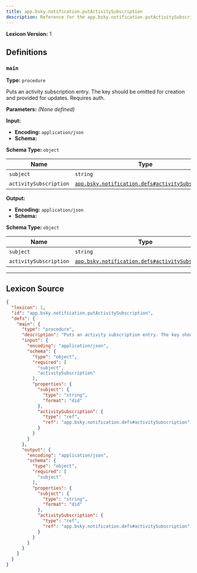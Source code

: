 ```yaml
---
title: app.bsky.notification.putActivitySubscription
description: Reference for the app.bsky.notification.putActivitySubscription lexicon
---
```

**Lexicon Version:** 1

## Definitions

<a name="main"></a>
### `main`

**Type:** `procedure`

Puts an activity subscription entry. The key should be omitted for creation and provided for updates. Requires auth.

**Parameters:** _(None defined)_

**Input:**

- **Encoding:** `application/json`
- **Schema:**

**Schema Type:** `object`

| Name | Type | Req'd  | Description | Constraints |
|------|------|----------|-------------|-------------|
| `subject` | `string` | ✅  |  | Format: `did` |
| `activitySubscription` | [`app.bsky.notification.defs#activitySubscription`](/lexicons/app/bsky/notification/app-bsky-notification-defs#activitysubscription) | ✅  |  |  |
**Output:**

- **Encoding:** `application/json`
- **Schema:**

**Schema Type:** `object`

| Name | Type | Req'd  | Description | Constraints |
|------|------|----------|-------------|-------------|
| `subject` | `string` | ✅  |  | Format: `did` |
| `activitySubscription` | [`app.bsky.notification.defs#activitySubscription`](/lexicons/app/bsky/notification/app-bsky-notification-defs#activitysubscription) | ❌  |  |  |

---

## Lexicon Source
```json
{
  "lexicon": 1,
  "id": "app.bsky.notification.putActivitySubscription",
  "defs": {
    "main": {
      "type": "procedure",
      "description": "Puts an activity subscription entry. The key should be omitted for creation and provided for updates. Requires auth.",
      "input": {
        "encoding": "application/json",
        "schema": {
          "type": "object",
          "required": [
            "subject",
            "activitySubscription"
          ],
          "properties": {
            "subject": {
              "type": "string",
              "format": "did"
            },
            "activitySubscription": {
              "type": "ref",
              "ref": "app.bsky.notification.defs#activitySubscription"
            }
          }
        }
      },
      "output": {
        "encoding": "application/json",
        "schema": {
          "type": "object",
          "required": [
            "subject"
          ],
          "properties": {
            "subject": {
              "type": "string",
              "format": "did"
            },
            "activitySubscription": {
              "type": "ref",
              "ref": "app.bsky.notification.defs#activitySubscription"
            }
          }
        }
      }
    }
  }
}
```
